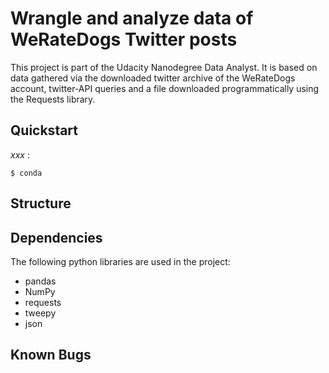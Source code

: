 # Wrangle and analyze data of WeRateDogs Twitter posts

This project is part of the Udacity Nanodegree Data Analyst. It is based on data
gathered via the downloaded twitter archive of the WeRateDogs account,
twitter-API queries and a file downloaded programmatically using the Requests
library. 

## Quickstart
 _xxx_ :

```$ conda```



## Structure



## Dependencies
The following python libraries are used in the project:
- pandas
- NumPy
- requests
- tweepy
- json

## Known Bugs
